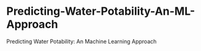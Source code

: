 # Predicting-Water-Potability-An-ML-Approach
Predicting Water Potability: An Machine Learning Approach
